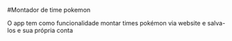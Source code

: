 #Montador de time pokemon

<p>O app tem como funcionalidade montar times pokémon via website e salva-los e sua própria conta<p>
